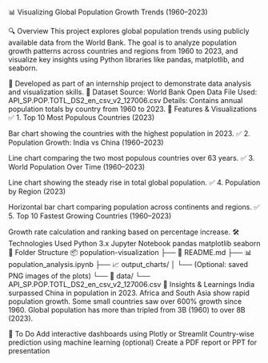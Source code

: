 📊 Visualizing Global Population Growth Trends (1960–2023)

🔍 Overview
This project explores global population trends using publicly available data from the World Bank. The goal is to analyze population growth patterns across countries and regions from 1960 to 2023, and visualize key insights using Python libraries like pandas, matplotlib, and seaborn.

🚀 Developed as part of an internship project to demonstrate data analysis and visualization skills.
📁 Dataset
Source: World Bank Open Data
File Used: API_SP.POP.TOTL_DS2_en_csv_v2_127006.csv
Details: Contains annual population totals by country from 1960 to 2023.
📌 Features & Visualizations
✅ 1. Top 10 Most Populous Countries (2023)

Bar chart showing the countries with the highest population in 2023.
✅ 2. Population Growth: India vs China (1960–2023)

Line chart comparing the two most populous countries over 63 years.
✅ 3. World Population Over Time (1960–2023)

Line chart showing the steady rise in total global population.
✅ 4. Population by Region (2023)

Horizontal bar chart comparing population across continents and regions.
✅ 5. Top 10 Fastest Growing Countries (1960–2023)

Growth rate calculation and ranking based on percentage increase.
🛠️ Technologies Used
Python 3.x
Jupyter Notebook
pandas
matplotlib
seaborn
📂 Folder Structure
📦 population-visualization
├── 📄 README.md
├── 📊 population_analysis.ipynb
├── 📈 output_charts/
│   └── (Optional: saved PNG images of the plots)
└── 📁 data/
    └── API_SP.POP.TOTL_DS2_en_csv_v2_127006.csv
🧠 Insights & Learnings
India surpassed China in population in 2023.
Africa and South Asia show rapid population growth.
Some small countries saw over 600% growth since 1960.
Global population has more than tripled from 3B (1960) to over 8B (2023).

📌 To Do
 Add interactive dashboards using Plotly or Streamlit
 Country-wise prediction using machine learning (optional)
 Create a PDF report or PPT for presentation
